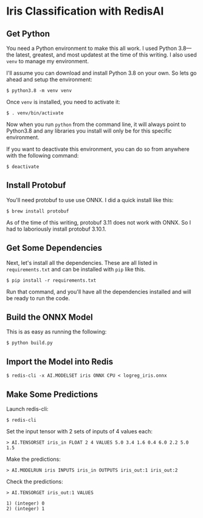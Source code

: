 # Iris Classification with RedisAI

## Get Python

You need a Python environment to make this all work. I used Python 3.8—the latest, greatest, and most updatest at the time of this writing. I also used `venv` to manage my environment.

I'll assume you can download and install Python 3.8 on your own. So lets go ahead and setup the environment:

    $ python3.8 -m venv venv

Once `venv` is installed, you need to activate it:

    $ . venv/bin/activate

Now when you run `python` from the command line, it will always point to Python3.8 and any libraries you install will only be for this specific environment.

If you want to deactivate this environment, you can do so from anywhere with the following command:

    $ deactivate

## Install Protobuf

You'll need protobuf to use use ONNX. I did a quick install like this:

    $ brew install protobuf

As of the time of this writing, protobuf 3.11 does not work with ONNX. So I had to laboriously install protobuf 3.10.1.

## Get Some Dependencies

Next, let's install all the dependencies. These are all listed in `requirements.txt` and can be installed with `pip` like this.

    $ pip install -r requirements.txt

Run that command, and you'll have all the dependencies installed and will be ready to run the code.

## Build the ONNX Model

This is as easy as running the following:

    $ python build.py

## Import the Model into Redis

    $ redis-cli -x AI.MODELSET iris ONNX CPU < logreg_iris.onnx

## Make Some Predictions

Launch redis-cli:

    $ redis-cli

Set the input tensor with 2 sets of inputs of 4 values each:

    > AI.TENSORSET iris_in FLOAT 2 4 VALUES 5.0 3.4 1.6 0.4 6.0 2.2 5.0 1.5

Make the predictions:

    > AI.MODELRUN iris INPUTS iris_in OUTPUTS iris_out:1 iris_out:2

Check the predictions:

    > AI.TENSORGET iris_out:1 VALUES

    1) (integer) 0
    2) (integer) 1
